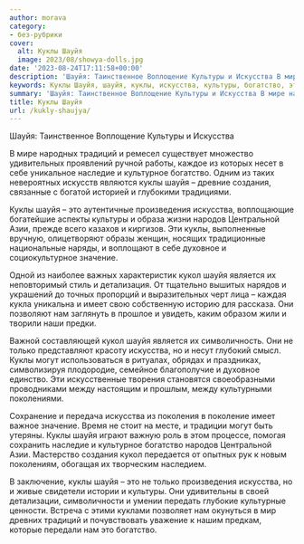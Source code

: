 ```yaml
---
author: morava
category:
- без-рубрики
cover:
  alt: Куклы Шауйя
  image: 2023/08/showya-dolls.jpg
date: '2023-08-24T17:11:58+00:00'
description: 'Шауйя: Таинственное Воплощение Культуры и Искусства В мире народных традиций и ремесел существует множество удивительных проявлений ручной работы, каждое...'
keywords: Куклы Шауйя, шауйя, куклы, искусства, культуры, богатство, это, кукол, нам, традиций, наследие, культурное, создания, произведения, народов, центральной
summary: 'Шауйя: Таинственное Воплощение Культуры и Искусства В мире народных традиций и ремесел существует множество удивительных проявлений ручной работы, каждое...'
title: Куклы Шауйя
url: /kukly-shaujya/
---
```


Шауйя: Таинственное Воплощение Культуры и Искусства

В мире народных традиций и ремесел существует множество удивительных проявлений ручной работы, каждое из которых несет в себе уникальное наследие и культурное богатство. Одним из таких невероятных искусств являются куклы шауйя – древние создания, связанные с богатой историей и глубокими традициями.

Куклы шауйя – это аутентичные произведения искусства, воплощающие богатейшие аспекты культуры и образа жизни народов Центральной Азии, прежде всего казахов и киргизов. Эти куклы, выполненные вручную, олицетворяют образы женщин, носящих традиционные национальные наряды, и воплощают в себе духовное и социокультурное значение.

Одной из наиболее важных характеристик кукол шауйя является их неповторимый стиль и детализация. От тщательно вышитых нарядов и украшений до точных пропорций и выразительных черт лица – каждая кукла уникальна и имеет свою собственную историю для рассказа. Они позволяют нам заглянуть в прошлое и увидеть, каким образом жили и творили наши предки.

Важной составляющей кукол шауйя является их символичность. Они не только представляют красоту искусства, но и несут глубокий смысл. Куклы могут использоваться в ритуалах, обрядах и праздниках, символизируя плодородие, семейное благополучие и духовное единство. Эти искусственные творения становятся своеобразными проводниками между настоящим и прошлым, между культурными поколениями.

Сохранение и передача искусства из поколения в поколение имеет важное значение. Время не стоит на месте, и традиции могут быть утеряны. Куклы шауйя играют важную роль в этом процессе, помогая сохранить наследие и культурное богатство народов Центральной Азии. Мастерство создания кукол передается от опытных рук к новым поколениям, обогащая их творческим наследием.

В заключение, куклы шауйя – это не только произведения искусства, но и живые свидетели истории и культуры. Они удивительны в своей детализации, символичности и умении передать глубокие культурные ценности. Встреча с этими куклами позволяет нам окунуться в мир древних традиций и почувствовать уважение к нашим предкам, которые передали нам это богатство.